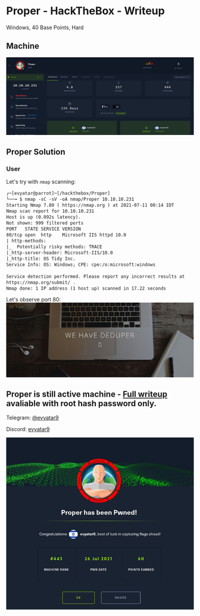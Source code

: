 # Proper - HackTheBox - Writeup
Windows, 40 Base Points, Hard

## Machine

![‏‏Proper.JPG](images/Proper.JPG)

## Proper Solution


### User

Let's try with ```nmap``` scanning:

```console
┌─[evyatar@parrot]─[/hackthebox/Proper]
└──╼ $ nmap -sC -sV -oA nmap/Proper 10.10.10.231
Starting Nmap 7.80 ( https://nmap.org ) at 2021-07-11 00:14 IDT
Nmap scan report for 10.10.10.231
Host is up (0.092s latency).
Not shown: 999 filtered ports
PORT   STATE SERVICE VERSION
80/tcp open  http    Microsoft IIS httpd 10.0
| http-methods: 
|_  Potentially risky methods: TRACE
|_http-server-header: Microsoft-IIS/10.0
|_http-title: OS Tidy Inc.
Service Info: OS: Windows; CPE: cpe:/o:microsoft:windows

Service detection performed. Please report any incorrect results at https://nmap.org/submit/ .
Nmap done: 1 IP address (1 host up) scanned in 17.22 seconds
```

Let's observe port 80:
![port80.JPG](images/port80.JPG)


## Proper is still active machine - [Full writeup](Proper-Writeup.pdf) avaliable with root hash password only.

Telegram: [@evyatar9](https://t.me/evyatar9)

Discord: [evyatar9](https://discordapp.com/users/812805349815091251)

![pwn.JPG](images/pwn.JPG)